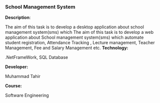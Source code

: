 ###                                  School Management System

**Description**:	

The aim of this task is to develop a desktop application about school management system(sms) which The aim of this task is to develop a web application about School management system(sms) which automate student registration, Attendance Tracking , Lecture management, Teacher Management, Fee and Salary Management etc.
**Technology:**

.NetFrameWork, SQL Database

**Developer:**

Muhammad Tahir

**Course:**

Software Engineering

